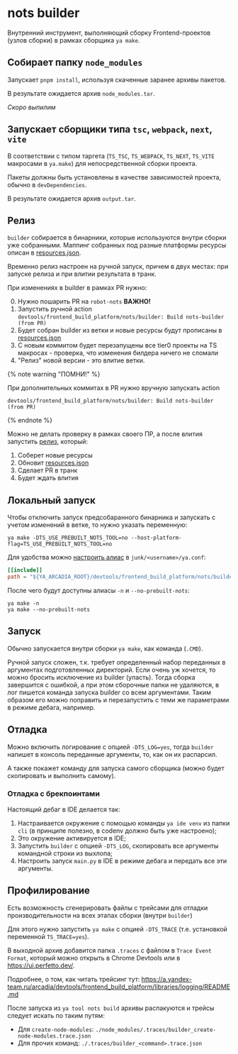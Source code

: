 # nots builder

Внутренний инструмент, выполняющий сборку Frontend-проектов (узлов сборки) в рамках сборщика `ya make`.

## Собирает папку `node_modules`

Запускает `pnpm install`, используя скаченные заранее архивы пакетов.

В результате ожидается архив `node_modules.tar`.

_Скоро выпилим_

## Запускает сборщики типа `tsc`, `webpack`, `next`, `vite`

В соответствии с типом таргета (`TS_TSC`, `TS_WEBPACK`, `TS_NEXT`, `TS_VITE` макросами в `ya.make`) для непосредственной сборки проекта.

Пакеты должны быть установлены в качестве зависимостей проекта, обычно в `devDependencies`.

В результате ожидается архив `output.tar`.

## Релиз

`builder` собирается в бинарники, которые используются внутри сборки уже собранными.
Маппинг собранных под разные платформы ресурсы описан в [resources.json](./resources.json).

Временно релиз настроен на ручной запуск, причем в двух местах: при запуске релиза и при влитии результата в транк.

При изменениях в builder в рамках PR нужно:

0. Нужно пошарить PR на `robot-nots` **ВАЖНО!**
1. Запустить ручной action `devtools/frontend_build_platform/nots/builder: Build nots-builder (from PR)`
2. Будет собран builder из ветки и новые ресурсы будут прописаны в [resources.json](./resources.json)
3. С новым коммитом будет перезапущены все tier0 проекты на TS макросах - проверка, что изменения билдера ничего не сломали
4. "Релиз" новой версии - это влитие ветки.

{% note warning "ПОМНИ!" %}

При дополнительных коммитах в PR нужно вручную запускать action

```
devtools/frontend_build_platform/nots/builder: Build nots-builder (from PR)
```

{% endnote %}

Можно не делать проверку в рамках своего ПР, а после влития запустить
[релиз](https://a.yandex-team.ru/projects/?frontend_build_platform/ci/releases/timeline?dir=devtools%2Ffrontend_build_platform%2Fnots%2Fbuilder&id=release-nots),
который:

1. Соберет новые ресурсы
2. Обновит [resources.json](./resources.json)
3. Сделает PR в транк
4. Будет ждать влития

## Локальный запуск

Чтобы отключить запуск предсобаранного бинарника и запускать с учетом изменений в ветке, то нужно указать переменную:

```shell
ya make -DTS_USE_PREBUILT_NOTS_TOOL=no --host-platform-flag=TS_USE_PREBUILT_NOTS_TOOL=no
```

Для удобства можно [настроить алиас](https://docs.yandex-team.ru/yatool/usage/options#primer-otklyuchenie-predpostroennyh-tulov) в `junk/<username>/ya.conf`:

```toml
[[include]]
path = "${YA_ARCADIA_ROOT}/devtools/frontend_build_platform/nots/builder/builder.ya.conf"
```

После чего будут доступны алиасы `-n` и `--no-prebuilt-nots`:

```shell
ya make -n
ya make --no-prebuilt-nots
```

## Запуск

Обычно запускается внутри сборки `ya make`, как команда (`.CMD`).

Ручной запуск сложен, т.к. требует определенный набор переданных в аргументах подготовленных директорий.
Если очень уж хочется, то можно бросить исключение из builder (упасть).
Тогда сборка завершится с ошибкой, а при этом сборочные папки не удаляются, в лог пишется команда запуска builder со всем аргументами.
Таким образом его можно поправить и перезапустить с теми же параметрами в режиме дебага, например.

## Отладка

Можно включить логирование с опцией `-DTS_LOG=yes`, тогда `builder` напишет в консоль переданные аргументы, то, как он их распарсил.

А также покажет команду для запуска самого сборщика (можно будет скопировать и выполнить самому).

### Отладка с брекпоинтами

Настоящий дебаг в IDE делается так:

1. Настраивается окружение с помощью команды `ya ide venv` из папки `cli` (в принципе полезно, в codenv должно быть уже настроено);
2. Это окружение активируется в IDE;
3. Запустить `builder` с опцией `-DTS_LOG`, скопировать все аргументы командной строки из выхлопа;
4. Настроить запуск `main.py` в IDE в режиме дебага и передать все эти аргументы.

## Профилирование

Есть возможность сгенерировать файлы с трейсами для отладки производительности на всех этапах сборки (внутри `builder`)

Для этого нужно запустить `ya make` с опцией `-DTS_TRACE` (т.е. установкой переменной `TS_TRACE=yes`).

В выходной архив добавится папка `.traces` с файлом в `Trace Event Format`, который можно открыть в Chrome Devtools или в https://ui.perfetto.dev/.

Подробнее, о том, как читать трейсинг тут: https://a.yandex-team.ru/arcadia/devtools/frontend_build_platform/libraries/logging/README.md

После запуска из `ya tool nots build` архивы распакуются и трейсы следует искать по таким путям:

- Для `create-node-modules`: `./node_modules/.traces/builder_create-node-modules.trace.json`
- Для прочих команд: `./.traces/builder_<command>.trace.json`
